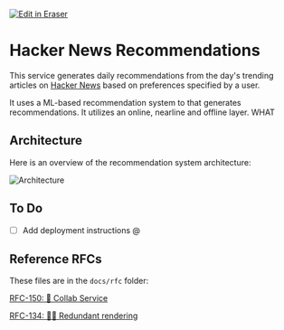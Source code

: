 [![Edit in Eraser](https://firebasestorage.googleapis.com/v0/b/second-petal-295822.appspot.com/o/images%2Fgithub%2FOpen%20in%20Eraser.svg?alt=media&token=968381c8-a7e7-472a-8ed6-4a6626da5501)](https://app.eraser.io/workspace/1s1ejO9V9pJ5S8wEbFQq)
# Hacker News Recommendations
This service generates daily recommendations from the day's trending articles on [﻿Hacker News](https://news.ycombinator.com/) based on preferences specified by a user.

It uses a ML-based recommendation system to that generates recommendations. It utilizes an online, nearline and offline layer. WHAT

## Architecture
Here is an overview of the recommendation system architecture:

![Architecture](https://firebasestorage.googleapis.com/v0/b/second-petal-295822.appspot.com/o/images%2Fworkspaces%2F1s1ejO9V9pJ5S8wEbFQq%2FreS6fUv66LcKWYn8yV2OvCPvwSm2%2F---figure---KpFChr4b5RBVjQ8ekU0Pz---figure---iRsDjD3F9GM815UdBCoKXA.svg?alt=media&token=dc1e2b13-c361-4191-a288-f66f3d277362 "Architecture")

## To Do
- [ ] Add deployment instructions  @ 
## Reference RFCs
These files are in the `docs/rfc` folder:

[﻿RFC-150: 🤝 Collab Service](https://app.eraser.io/workspace/qR5zDsnNSoTLGuW2KgEy) 

[﻿RFC-134: 🚴‍♀️ Redundant rendering](https://app.eraser.io/workspace/EHPzWziuWnzDP1Kk8tXv) 

 




















<!--- Eraser file: https://app.eraser.io/workspace/1s1ejO9V9pJ5S8wEbFQq --->